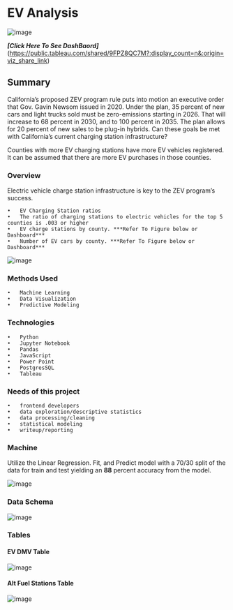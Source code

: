 # EV Analysis

![image](https://user-images.githubusercontent.com/96215773/172335857-bb1d9968-e0bd-4dda-9041-7a605870bf14.png)

***[Click Here To See DashBaord]***(https://public.tableau.com/shared/9FPZ8QC7M?:display_count=n&:origin=viz_share_link)

## Summary
  California’s proposed ZEV program rule puts into motion an executive order that Gov. Gavin Newsom issued in 2020. Under the plan, 35 percent of new cars and light trucks sold must be zero-emissions starting in 2026. That will increase to 68 percent in 2030, and to 100 percent in 2035. The plan allows for 20 percent of new sales to be plug-in hybrids. Can these goals be met with California’s current charging station infrastructure?

  Counties with more EV charging stations have more EV vehicles registered. It can be assumed that there are more EV purchases in those counties.
  
### Overview
  
  Electric vehicle charge station infrastructure is key to the ZEV program’s success.
  
    •	EV Charging Station ratios 
    •	The ratio of charging stations to electric vehicles for the top 5 counties is .003 or higher                  
    •	EV charge stations by county. ***Refer To Figure below or Dashboard***
    •	Number of EV cars by county. ***Refer To Figure below or Dashboard***

![image](https://user-images.githubusercontent.com/96215773/172464865-72ecbb22-dbe8-4a45-8691-c68c307acf5c.png)


### Methods Used

    •	Machine Learning
    •	Data Visualization
    •	Predictive Modeling
     
### Technologies

    •	Python
    •	Jupyter Notebook
    •	Pandas
    •	JavaScript
    •	Power Point
    •	PostgresSQL
    •	Tableau

   
 ### Needs of this project
 
    •	frontend developers
    •	data exploration/descriptive statistics
    •	data processing/cleaning
    •	statistical modeling
    •	writeup/reporting

    
### Machine
  
  Utilize the Linear Regression. Fit, and Predict model with a 70/30 split of the data for train and test yielding an **88** percent accuracy from the model.
    
![image](https://user-images.githubusercontent.com/96215773/172475070-fe3f5fa5-a079-4e9c-8e5e-14da1ab32def.png)


### Data Schema
 
  ![image](https://user-images.githubusercontent.com/96215773/170896938-7f493290-acdb-4bb0-9956-c2412409db0d.png)

### Tables

#### EV DMV Table

  ![image](https://user-images.githubusercontent.com/96215773/170397024-e1fc6417-d14a-4275-a98f-99023b21b41a.png)

#### Alt Fuel Stations Table

  ![image](https://user-images.githubusercontent.com/96215773/170398451-6b0ba983-3c52-4d9d-b17d-e9985fdf0954.png)


